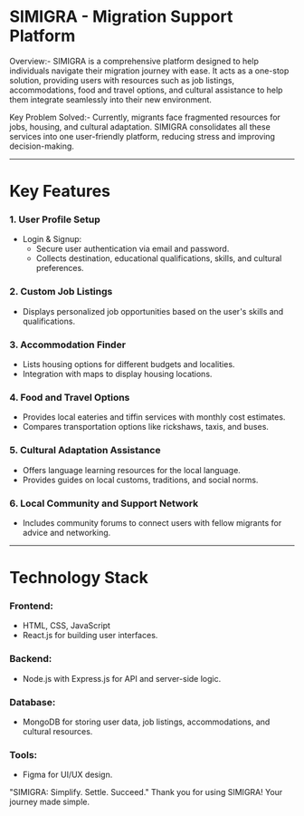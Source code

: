 # SIMIGRA - Migration Support Platform

Overview:-
SIMIGRA is a comprehensive platform designed to help individuals navigate their migration journey with ease. It acts as a one-stop solution, providing users with resources such as 
job listings, accommodations, food and travel options, and cultural assistance to help them integrate seamlessly into their new environment.

Key Problem Solved:-
Currently, migrants face fragmented resources for jobs, housing, and cultural adaptation. SIMIGRA consolidates all these services into one user-friendly platform, reducing stress 
and improving decision-making.

---

# Key Features

### 1. User Profile Setup
- Login & Signup:
  - Secure user authentication via email and password.
  - Collects destination, educational qualifications, skills, and cultural preferences.

### 2. Custom Job Listings
- Displays personalized job opportunities based on the user's skills and qualifications.

### 3. Accommodation Finder
- Lists housing options for different budgets and localities.
- Integration with maps to display housing locations.

### 4. Food and Travel Options
- Provides local eateries and tiffin services with monthly cost estimates.
- Compares transportation options like rickshaws, taxis, and buses.

### 5. Cultural Adaptation Assistance
- Offers language learning resources for the local language.
- Provides guides on local customs, traditions, and social norms.

### 6. Local Community and Support Network
- Includes community forums to connect users with fellow migrants for advice and networking.

---

# Technology Stack

### Frontend:
- HTML, CSS, JavaScript
- React.js for building user interfaces.

### Backend:
- Node.js with Express.js for API and server-side logic.

### Database:
- MongoDB for storing user data, job listings, accommodations, and cultural resources.

### Tools:
- Figma for UI/UX design.

"SIMIGRA: Simplify. Settle. Succeed."
Thank you for using SIMIGRA! Your journey made simple.

